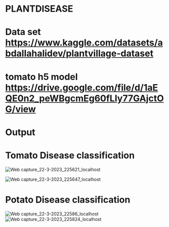 # PLANTDISEASE
# Data set https://www.kaggle.com/datasets/abdallahalidev/plantvillage-dataset
# tomato h5 model https://drive.google.com/file/d/1aEQE0n2_peWBgcmEg60fLIy77GAjctOG/view
# Output
# Tomato Disease classification
![Web capture_22-3-2023_225621_localhost](https://user-images.githubusercontent.com/114800360/226988792-648ef4c7-54ed-4b28-b680-39f3100be6a5.jpeg)

![Web capture_22-3-2023_225647_localhost](https://user-images.githubusercontent.com/114800360/226988823-a16791ff-92ef-4fd9-bb4a-35071a7888cd.jpeg)
# Potato Disease classification
![Web capture_22-3-2023_22586_localhost](https://user-images.githubusercontent.com/114800360/226988848-3e863557-edf9-4744-9fd8-bfa04c432111.jpeg)
![Web capture_22-3-2023_225824_localhost](https://user-images.githubusercontent.com/114800360/226988880-0115059a-d190-4794-976e-5f6eb4ef9229.jpeg)
